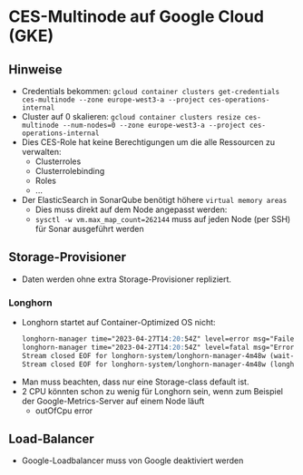 # CES-Multinode auf Google Cloud (GKE)

## Hinweise

- Credentials bekommen: `gcloud container clusters get-credentials ces-multinode --zone europe-west3-a --project ces-operations-internal`
- Cluster auf 0 skalieren: `gcloud container clusters resize ces-multinode --num-nodes=0 --zone europe-west3-a --project ces-operations-internal`
- Dies CES-Role hat keine Berechtigungen um die alle Ressourcen zu verwalten:
    - Clusterroles
    - Clusterrolebinding
    - Roles
    - ...
- Der ElasticSearch in SonarQube benötigt höhere `virtual memory areas`
    - Dies muss direkt auf dem Node angepasst werden:
    - `sysctl -w vm.max_map_count=262144` muss auf jeden Node (per SSH) für Sonar ausgeführt werden

## Storage-Provisioner
- Daten werden ohne extra Storage-Provisioner repliziert.

### Longhorn
- Longhorn startet auf Container-Optimized OS nicht:
    ```markdown
    longhorn-manager time="2023-04-27T14:20:54Z" level=error msg="Failed environment check, please make sure you have iscsiadm/open-iscsi installed on the host"
    longhorn-manager time="2023-04-27T14:20:54Z" level=fatal msg="Error starting manager: environment check failed: failed to execute: nsenter [--mount=/host/proc/1/ns/mnt --net=/host/proc/1/ns/net iscsiadm --version], output , stderr nsenter: failed to execute iscsiadm: No such file or directory\n: exit status 127"
    Stream closed EOF for longhorn-system/longhorn-manager-4m48w (wait-longhorn-admission-webhook)
    Stream closed EOF for longhorn-system/longhorn-manager-4m48w (longhorn-manager)
    ```
- Man muss beachten, dass nur eine Storage-class default ist.
- 2 CPU könnten schon zu wenig für Longhorn sein, wenn zum Beispiel der Google-Metrics-Server auf einem Node läuft
    - outOfCpu error


## Load-Balancer
- Google-Loadbalancer muss von Google deaktiviert werden

